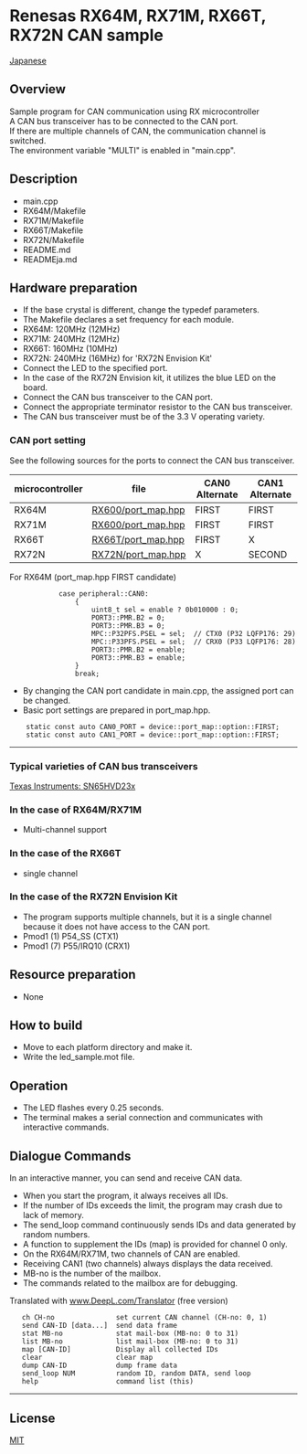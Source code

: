 Renesas RX64M, RX71M, RX66T, RX72N CAN sample
=========

[Japanese](READMEja.md)
   
## Overview

Sample program for CAN communication using RX microcontroller   
A CAN bus transceiver has to be connected to the CAN port.   
If there are multiple channels of CAN, the communication channel is switched.   
The environment variable "MULTI" is enabled in "main.cpp".

## Description
- main.cpp
- RX64M/Makefile
- RX71M/Makefile
- RX66T/Makefile
- RX72N/Makefile
- README.md
- READMEja.md

## Hardware preparation

- If the base crystal is different, change the typedef parameters.
- The Makefile declares a set frequency for each module.
- RX64M: 120MHz (12MHz)
- RX71M: 240MHz (12MHz)
- RX66T: 160MHz (10MHz)
- RX72N: 240MHz (16MHz) for 'RX72N Envision Kit'
- Connect the LED to the specified port.
- In the case of the RX72N Envision kit, it utilizes the blue LED on the board.
- Connect the CAN bus transceiver to the CAN port.
- Connect the appropriate terminator resistor to the CAN bus transceiver.
- The CAN bus transceiver must be of the 3.3 V operating variety.
   
### CAN port setting

See the following sources for the ports to connect the CAN bus transceiver.

|microcontroller|file|CAN0 Alternate|CAN1 Alternate|
|-------|--------|--------|---------|
|RX64M  |[RX600/port_map.hpp](../RX600/port_map.hpp)|FIRST|FIRST|
|RX71M  |[RX600/port_map.hpp](../RX600/port_map.hpp)|FIRST|FIRST|
|RX66T  |[RX66T/port_map.hpp](../RX66T/port_map.hpp)|FIRST|X|
|RX72N  |[RX72N/port_map.hpp](../RX72N/port_map.hpp)|X|SECOND|
   
For RX64M (port_map.hpp FIRST candidate)
```
            case peripheral::CAN0:
                {
                    uint8_t sel = enable ? 0b010000 : 0;
                    PORT3::PMR.B2 = 0;
                    PORT3::PMR.B3 = 0;
                    MPC::P32PFS.PSEL = sel;  // CTX0 (P32 LQFP176: 29)
                    MPC::P33PFS.PSEL = sel;  // CRX0 (P33 LQFP176: 28)
                    PORT3::PMR.B2 = enable;
                    PORT3::PMR.B3 = enable;
                }
                break;
```

- By changing the CAN port candidate in main.cpp, the assigned port can be changed.
- Basic port settings are prepared in port_map.hpp.

```
    static const auto CAN0_PORT = device::port_map::option::FIRST;
    static const auto CAN1_PORT = device::port_map::option::FIRST;
```

---

### Typical varieties of CAN bus transceivers

[Texas Instruments: SN65HVD23x](https://www.ti.com/lit/ds/symlink/sn65hvd234.pdf?ts=1604192672378&ref_url=https%253A%252F%252Fwww.google.com%252F)
      
### In the case of RX64M/RX71M

- Multi-channel support
   
### In the case of the RX66T

- single channel

### In the case of the RX72N Envision Kit

- The program supports multiple channels, but it is a single channel because it does not have access to the CAN port.
- Pmod1 (1) P54_SS (CTX1)
- Pmod1 (7) P55/IRQ10 (CRX1)

## Resource preparation
- None
   
## How to build

- Move to each platform directory and make it.
- Write the led_sample.mot file.
   
## Operation

- The LED flashes every 0.25 seconds.
- The terminal makes a serial connection and communicates with interactive commands.
   
## Dialogue Commands

In an interactive manner, you can send and receive CAN data.

- When you start the program, it always receives all IDs.
- If the number of IDs exceeds the limit, the program may crash due to lack of memory.
- The send_loop command continuously sends IDs and data generated by random numbers.
- A function to supplement the IDs (map) is provided for channel 0 only.
- On the RX64M/RX71M, two channels of CAN are enabled.
- Receiving CAN1 (two channels) always displays the data received.
- MB-no is the number of the mailbox.
- The commands related to the mailbox are for debugging.

Translated with www.DeepL.com/Translator (free version)

 ```
    ch CH-no               set current CAN channel (CH-no: 0, 1)
    send CAN-ID [data...]  send data frame
    stat MB-no             stat mail-box (MB-no: 0 to 31)
    list MB-no             list mail-box (MB-no: 0 to 31)
    map [CAN-ID]           Display all collected IDs
    clear                  clear map
    dump CAN-ID            dump frame data
    send_loop NUM          random ID, random DATA, send loop
    help                   command list (this)
``` 
   
-----
   
License
----

[MIT](../LICENSE)
